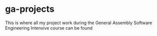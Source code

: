 # ga-projects

This is where all my project work during the General Assembly Software Engineering Intensive course can be found